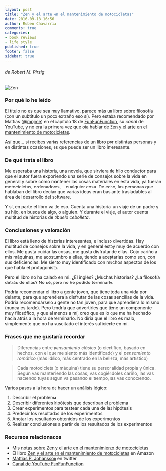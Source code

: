 ```yaml
---
layout: post
title: "Zen y el arte en el mantenimiento de motocicletas"
date: 2016-09-18 16:56
author: Ruben Chavarria
comments: true
categories: 
- book reviews
- life style
published: true
footer: false
sidebar: true
---
```


###### de Robert M. Pirsig

![Zen](https://raw.githubusercontent.com/rchavarria/blog-post-incubator/master/published-book-notes/img/zen.jpg)

### Por qué lo he leído

El título no es que sea muy llamativo, parece más un libro sobre filosofía (con
un subtítulo un poco extraño eso sí). Pero estaba recomendado por Mattias
([@mpjme]) en el capítulo 18 de
[FunFunFunction], su *canal*
de YouTube, y no era la primera vez que oía hablar de
[Zen y el arte en el mantenimiento de motocicletas].

Así que... si recibes varias referencias de un libro por distintas personas y
en distintas ocasiones, es que puede ser un libro interesante.

<!-- more -->

### De qué trata el libro

Me esperaba una historia, una novela, que sirviera de hilo conductor para que
el autor fuera exponiendo una serie de consejos sobre la vida en general y
sobre cómo mantener las cosas materiales en esta vida, ya fueran motocicletas,
ordenadores,... cualquier cosa. De echo, las personas que hablaban del libro
decían que varias ideas eran bastante trasladables al área del desarrollo del
software.

Y sí, en parte el libro va de eso. Cuenta una historia, un viaje de un padre y
su hijo, en busca de algo, o alguien. Y durante el viaje, el autor cuenta
multitud de historias de *abuelo cebolleta*.

### Conclusiones y valoración

El libro está lleno de historias interesantes, e incluso divertidas. Hay
multitud de consejos sobre la vida, y en general estoy muy de acuerdo con
ellos. Me gusta cuidar las cosas, me gusta disfrutar de ellas. Cojo cariño a
mis máquinas, me acostumbro a ellas, tiendo a aceptarlas como son, con sus
deficiencias. Me siento muy identificado con muchos aspectos de los que habla
el protagonista.

Pero el libro no ha calado en mi. ¿El inglés? ¿Muchas historias? ¿La filosofía
detrás de ellas? No sé, pero no he podido terminarlo.

Podría recomendar el libro a gente joven, que tiene toda una vida por delante,
para que aprendiera a disfrutar de las cosas sencillas de la vida. Podría
recomendárselo a gente no tan joven, para que aprendiera lo mismo (nunca es
tarde). Pero tendría que advertirles que tiene un componente muy filosófico, y
que al menos a mí, creo que es lo que me ha hechado hacia atrás a la hora de
terminarlo. No diría que el libro es malo, simplemente que no ha suscitado el
interés suficiente en mí.

### Frases que me gustaría recordar

> Diferencias entre *pensamiento clásico* (o científico, basado en hechos, con el
> que me siento más identificado) y el *pensamiento romático* (más idílico, más
> centrado en la belleza, más artístico)

<!-- -->

> Cada motocicleta (o máquina) tiene su personalidad propia y única. Según vas
> manteniendo las cosas, vas cogiéndoles cariño, las vas haciendo tuyas según va
> pasando el tiempo, las vas conociendo.

Varios pasos a la hora de hacer un análisis lógico:

1. Describir el problema
2. Describir diferentes hipótesis que describan el problema
3. Crear experimentos para testear cada una de las hipótesis
4. Predecir los resultados de los experimentos
5. Anotar los resultados obtenidos de los experimentos
6. Realizar conclusiones a partir de los resultados de los experimentos

### Recursos relacionados

- Mis [notas sobre Zen y el arte en el mantenimiento de motocicletas]
- El libro [Zen y el arte en el mantenimiento de motocicletas] en Amazon
- [Mattias P. Johansson] en twitter
- [Canal de YouTube FunFunFunction]

[notas sobre Zen y el arte en el mantenimiento de motocicletas]: https://github.com/rchavarria/blog-post-incubator/blob/master/published-book-notes/zen-and-the-art-of-motorcycle-maintenance-by-robert-m-pirsig.markdown
[Zen y el arte en el mantenimiento de motocicletas]: https://www.amazon.es/Arte-Mantenimiento-Motocicleta-Narrativa-Sexto/dp/8415601956/
[@mpjme]: https://twitter.com/mpjme
[Mattias P. Johansson]: https://twitter.com/mpjme
[FunFunFunction]: https://www.youtube.com/watch?v=lrf6xuFq1Ms&t=90
[Canal de YouTube FunFunFunction]: https://www.youtube.com/channel/UCO1cgjhGzsSYb1rsB4bFe4Q

